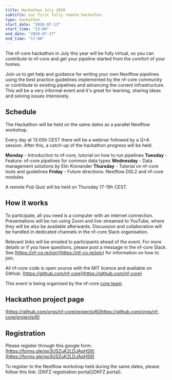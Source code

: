 ```yaml
---
title: Hackathon July 2020
subtitle: our first fully remote hackathon
type: hackathon
start_date: "2020-07-13"
start_time: "13:00"
end_date: "2020-07-17"
end_time: "17:00"
---
```


The nf-core hackathon in July this year will be fully virtual, so you
can contribute to nf-core and get your pipeline started
from the comfort of your homes.

Join us to get help and guidance for writing your own Nextflow pipelines
using the best practice guidelines implemented by the nf-core community
or contribute to existing pipelines and advancing the current infrastructure.
This will be a very informal event and it's great for learning,
sharing ideas and solving issues intensively.

## Schedule

The Hackathon will be held on the same dates as a parallel Nextflow workshop.

Every day at 13:00h CEST there will be a webinar followed by a Q+A session.
After this, a catch-up of the hackathon progress will be held.

**Monday** - Introduction to nf-core, tutorial on how to run pipelines
**Tuesday** - Feature: nf-core pipelines for common data types
**Wednesday** - Data management solutions by Elin Kronander
**Thursday** - Tutorial on nf-core tools and guidelines
**Friday** - Future directions: Nextflow DSL2 and nf-core modules

A remote Pub Quiz  will be held on Thursday 17-19h CEST.

## How it works

To participate, all you need is a computer with an internet connection.
Presentations will be run using Zoom and live-streamed to YouTube,
where they will be also be available afterwards. Discussion and collaboration
will be handled in dedicated channels in the nf-core Slack organisation.

Relevant links will be emailed to participants ahead of the event. For more
details or if you have questions, please post a message in the nf-core Slack.
See [https://nf-co.re/join](https://nf-co.re/join) for information on how to join.

All nf-core code is open source with the MIT licence and available on
GitHub: [https://github.com/nf-core](https://github.com/nf-core)

This event is being organised by the nf-core [core team](https://nf-co.re/about).

## Hackathon project page

[https://github.com/orgs/nf-core/projects/6](https://github.com/orgs/nf-core/projects/6)

## Registration

Please register through this google form:
[https://forms.gle/qo3USZuK2LDJAqHS9](https://forms.gle/qo3USZuK2LDJAqHS9)

To register to the Nextflow workshop held during the same dates, please follow this link:
[DKFZ registration portal](DKFZ portal).
